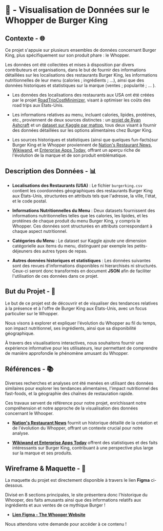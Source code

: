 # 🍔 - Visualisation de Données sur le Whopper de Burger King

## Contexte - 🌐

Ce projet s'appuie sur plusieurs ensembles de données concernant Burger King, plus spécifiquement sur son produit phare : le Whopper. 

Les données ont été collectées et mises à disposition par divers contributeurs et organisations, dans le but de fournir des informations détaillées sur les localisations des restaurants Burger King, les informations nutritionnelles de leur menu (calories ; ingrédients ; ...), ainsi que des données historiques et statistiques sur la marque (ventes ; popularité ; ... ). 

- Les données des localisations des restaurants aux USA ont été créées par le projet [RoadTripCostMinimizer](https://github.com/tywin1104/RoadTripCostMinimizer), visant à optimiser les coûts des road trips aux États-Unis.

- Les informations relatives au menu, incluant calories, lipides, protéines, etc., proviennent de deux sources distinctes : un [projet de Ryan Ashcraft](https://github.com/ryanashcraft/restaurant-nutrition-data) et un [dataset sur Kaggle par mattop](https://www.kaggle.com/datasets/mattop/burger-king-menu-nutrition-data), tous deux visant à fournir des données détaillées sur les options alimentaires chez Burger King.

- Les sources historiques et statistiques (ainsi que quelques fun-facts)sur Burger King et le Whopper proviennent de [Nation's Restaurant News](https://www.nrn.com/latest-headlines/history-burger-kings-whopper), [Wikiwand](https://www.wikiwand.com/en/Whopper), et [Enterprise Apps Today](https://www.enterpriseappstoday.com/stats/burger-king-statistics.html), offrant un aperçu riche de l'évolution de la marque et de son produit emblématique.

## Description des Données - 📊

- **Localisations des Restaurants (USA)** : Le fichier `burgerking.csv` contient les coordonnées géographiques des restaurants Burger King aux États-Unis, structurées en attributs tels que l'adresse, la ville, l'état, et le code postal.

- **Informations Nutritionnelles du Menu** : Deux datasets fournissent des informations nutritionnelles telles que les calories, les lipides, et les protéines de chaque produit du menu Burger King, y compris le Whopper. Ces données sont structurées en attributs correspondant à chaque aspect nutritionnel.

- **Catégories du Menu** : Le dataset sur Kaggle ajoute une dimension catégorielle aux items du menu, distinguant par exemple les petits-déjeuners des autres types de repas.

- **Autres données historiques et statistiques** : Les données suivantes sont des revues d'informations disponibles ni hierarchisés ni structurés. Ceux-ci seront donc transformés en document **JSON** afin de faciliter l'utilisation de ces données dans ce projet.

## But du Projet - 🎯

Le but de ce projet est de découvrir et de visualiser des tendances relatives à la présence et à l'offre de Burger King aux États-Unis, avec un focus particulier sur le Whopper. 

Nous visons à explorer et expliquer l'évolution du Whopper au fil du temps, son impact nutritionnel, ses ingrédients, ainsi que sa disponibilité géographique. 

À travers des visualisations interactives, nous souhaitons fournir une expérience informative pour les utilisateurs, leur permettant de comprendre de manière approfondie le phénomène amusant du Whopper.

## Références - 📚

Diverses recherches et analyses ont été menées en utilisant des données similaires pour explorer les tendances alimentaires, l'impact nutritionnel des fast-foods, et la géographie des chaînes de restauration rapide. 

Ces travaux servent de référence pour notre projet, enrichissant notre compréhension et notre approche de la visualisation des données concernant le Whooper.

- [**Nation's Restaurant News**](https://www.nrn.com/news) fournit un historique détaillé de la création et de l'évolution du Whopper, offrant un contexte crucial pour notre analyse.

- [**Wikiwand et Enterprise Apps Today**](https://www.wikiwand.com/en/Burger_King) offrent des statistiques et des faits intéressants sur Burger King, contribuant à une perspective plus large sur la marque et ses produits.

## Wireframe & Maquette - 📎

La maquette du projet est directement disponible à travers le lien **Figma** ci-dessous. 

Divisé en 8 sections principales, le site présentera donc l'historique du Whooper, des faits amusants ainsi que des informations relatifs aux ingrédients et aux ventes de ce mythique Burger ! 

- [**Lien Figma - The Whooper Website**](https://www.figma.com/file/LmaBj2DxoS5HoMbhOivfTn/WireFrame?type=design&node-id=0%3A1&mode=design&t=cUsSzApgxs0iYccy-1) 

Nous attendons votre demande pour accéder à ce contenu !

